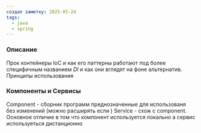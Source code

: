 ```yaml
---
создал заметку: 2025-05-24
tags:
  - java
  - spring
---
```

 ### Описание
Прок контейнеры IoC и как его паттерны работают под более специфичным названием *DI* и как они вглядят на фоне альтернатив. Принципы использования

### Компоненты и Сервисы
Component - сборник программ преднозначенные для использованя без изменений (можно расширять если )
Service - схож с component. Основное отличие в том что компонент используется локально а сервис используеться дистанционно 
